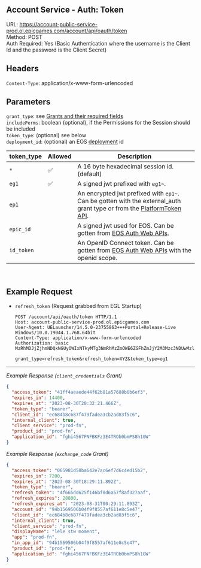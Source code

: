 ## Account Service - Auth: Token

URL: https://account-public-service-prod.ol.epicgames.com/account/api/oauth/token \
Method: POST \
Auth Required: Yes (Basic Authentication where the username is the Client Id and the password is the Client Secret)

## Headers

`Content-Type`: application/x-www-form-urlencoded

## Parameters

`grant_type`: see [Grants and their required fields](./GrantTypes/) <br/>
`includePerms`: boolean (optional), if the Permissions for the Session should be included <br/>
`token_type`: (optional) see below \
`deployment_id`: (optional) an EOS [deployment](https://dev.epicgames.com/docs/dev-portal/product-management#deployments) id

| token_type | Allowed | Description                                                                                                                                          |
| ---------- | ------- | ---------------------------------------------------------------------------------------------------------------------------------------------------- |
| `*`        | ✅      | A 16 byte hexadecimal session id. (default)                                                                                                          |
| `eg1`      | ✅      | A signed jwt prefixed with `eg1~`.                                                                                                                   |
| `ep1`      |         | An encrypted jwt prefixed with `ep1~`. Can be gotten with the external_auth grant type or from the [PlatformToken API](../Account/PlatformToken.md). |
| `epic_id`  |         | A signed jwt used for EOS. Can be gotten from [EOS Auth Web APIs](https://dev.epicgames.com/docs/web-api-ref/authentication).                        |
| `id_token` |         | An OpenID Connect token. Can be gotten from [EOS Auth Web APIs](https://dev.epicgames.com/docs/web-api-ref/authentication) with the openid scope.    |

<br/>

## Example Request

- `refresh_token` (Request grabbed from EGL Startup)

  ```http
  POST /account/api/oauth/token HTTP/1.1
  Host: account-public-service-prod.ol.epicgames.com
  User-Agent: UELauncher/14.5.0-23755863+++Portal+Release-Live Windows/10.0.19044.1.768.64bit
  Content-Type: application/x-www-form-urlencoded
  Authorization: basic MzRhMDJjZjhmNDQxNGUyOWIxNTkyMTg3NmRhMzZmOWE6ZGFhZmJjY2M3Mzc3NDUwMzlkZmZlNTNkOTRmYzc2Y2Y=

  grant_type=refresh_token&refresh_token=XYZ&token_type=eg1
  ```

---

_Example Response (`client_credentials` Grant)_

```json
{
  "access_token": "41ff4aeaede44f62b81a57688b0b6ef3",
  "expires_in": 14400,
  "expires_at": "2023-08-30T20:32:21.466Z",
  "token_type": "bearer",
  "client_id": "ec684b8c687f479fadea3cb2ad83f5c6",
  "internal_client": true,
  "client_service": "prod-fn",
  "product_id": "prod-fn",
  "application_id": "fghi4567FNFBKFz3E4TROb0bmPS8h1GW"
}
```

_Example Response (`exchange_code` Grant)_

```json
{
  "access_token": "065981d58ba642e7ac6ef7d6c4ed15b2",
  "expires_in": 7200,
  "expires_at": "2023-08-30T18:29:11.892Z",
  "token_type": "bearer",
  "refresh_token": "4f665dd625f146bf8d6a57f8af327aaf",
  "refresh_expires": 28800,
  "refresh_expires_at": "2023-08-31T00:29:11.893Z",
  "account_id": "94b1569506b04f9f8557af611e8c5e47",
  "client_id": "ec684b8c687f479fadea3cb2ad83f5c6",
  "internal_client": true,
  "client_service": "prod-fn",
  "displayName": "lele stw moment",
  "app": "prod-fn",
  "in_app_id": "94b1569506b04f9f8557af611e8c5e47",
  "product_id": "prod-fn",
  "application_id": "fghi4567FNFBKFz3E4TROb0bmPS8h1GW"
}
```
